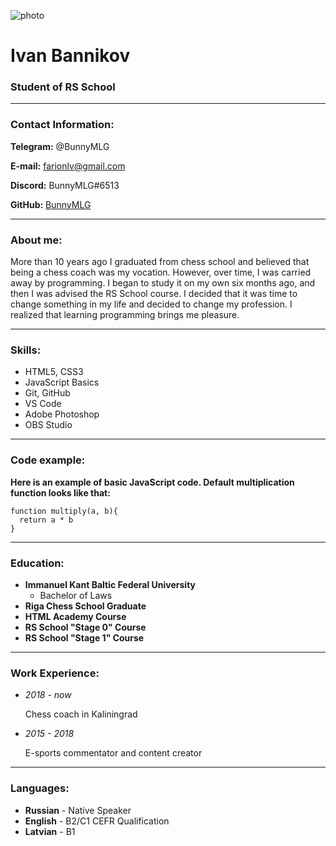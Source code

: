 ![photo](https://i.ibb.co/z5DR5cZ/kekek.png)

# Ivan Bannikov 
### Student of RS School
***
### Contact Information:

**Telegram:** @BunnyMLG

**E-mail:** farionlv@gmail.com

**Discord:** BunnyMLG#6513

**GitHub:** [BunnyMLG](https://github.com/BunnyMLG)

---
### About me:
More than 10 years ago I graduated from chess school and believed that being a chess coach was my vocation. However, over time, I was carried away by programming. I began to study it on my own six months ago, and then I was advised the RS School course. I decided that it was time to change something in my life and decided to change my profession. I realized that learning programming brings me pleasure.

---
### Skills:

* HTML5, CSS3
* JavaScript Basics
* Git, GitHub
* VS Code
* Adobe Photoshop
* OBS Studio

---
### Code example:
**Here is an example of basic JavaScript code. Default multiplication function looks like that:**
``` 
function multiply(a, b){
  return a * b
}
```
---
### Education:
* **Immanuel Kant Baltic Federal University**
    + Bachelor of Laws
* **Riga Chess School Graduate**
* **HTML Academy Course**
* **RS School "Stage 0" Course**
* **RS School "Stage 1" Course**

---
### Work Experience:
* *2018 - now*

    Chess coach in Kaliningrad
* *2015 - 2018*

    E-sports commentator and content creator

---
### Languages:

* **Russian** - Native Speaker
* **English** - B2/C1 CEFR Qualification
* **Latvian** - B1
